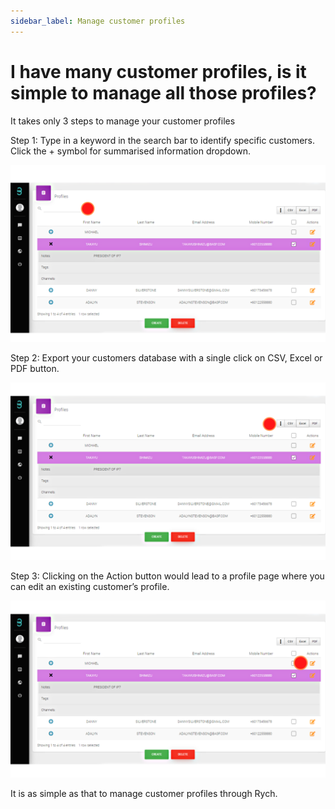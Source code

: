 ```yaml
---
sidebar_label: Manage customer profiles
---
```

# I have many customer profiles, is it simple to manage all those profiles?

It takes only 3 steps to manage your customer profiles

Step 1: Type in a keyword in the search bar to identify specific customers. Click the + symbol for summarised information dropdown.

![image info](../../../static/img/q8/step1.png)

Step 2: Export your customers database with a single click on CSV, Excel or PDF button.

![image info](../../../static/img/q8/step2.png)

Step 3: Clicking on the Action button would lead to a profile page where you can edit an existing customer’s profile.

![image info](../../../static/img/q8/step3.png)

It is as simple as that to manage customer profiles through Rych.
